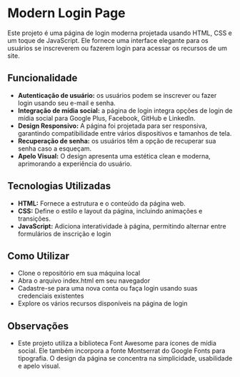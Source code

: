 
# Modern Login Page

Este projeto é uma página de login moderna projetada usando HTML, CSS e um toque de JavaScript. Ele fornece uma interface elegante para os usuários se inscreverem ou fazerem login para acessar os recursos de um site.

## Funcionalidade

- **Autenticação de usuário:** os usuários podem se inscrever ou fazer login usando seu e-mail e senha.
- **Integração de mídia social:** a página de login integra opções de login de mídia social para Google Plus, Facebook, GitHub e LinkedIn.
- **Design Responsivo:** A página foi projetada para ser responsiva, garantindo compatibilidade entre vários dispositivos e tamanhos de tela.
- **Recuperação de senha:** os usuários têm a opção de recuperar sua senha caso a esqueçam.
- **Apelo Visual:** O design apresenta uma estética clean e moderna, aprimorando a experiência do usuário.

## Tecnologias Utilizadas

- **HTML:** Fornece a estrutura e o conteúdo da página web.
- **CSS:** Define o estilo e layout da página, incluindo animações e transições.
- **JavaScript:** Adiciona interatividade à página, permitindo alternar entre formulários de inscrição e login


## Como Utilizar

- Clone o repositório em sua máquina local
- Abra o arquivo index.html em seu navegador
- Cadastre-se para uma nova conta ou faça login usando suas credenciais existentes
- Explore os vários recursos disponíveis na página de login

## Observações
- Este projeto utiliza a biblioteca Font Awesome para ícones de mídia social. Ele também incorpora a fonte Montserrat do Google Fonts para tipografia. O design da página se concentra na simplicidade, usabilidade e apelo visual.
